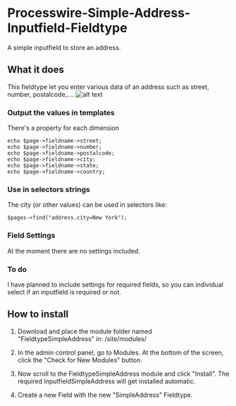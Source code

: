 # Processwire-Simple-Address-Inputfield-Fieldtype
A simple inputfield to store an address.

## What it does

This fieldtype let you enter various data of an address such as street, number, postalcode,....
![alt text](https://github.com/juergenweb/Processwire-Simple-Address-Inputfield-Fieldtype/blob/master/SimpleAddress.png?raw=true)

### Output the values in templates

There's a property for each dimension

```
echo $page->fieldname->street;
echo $page->fieldname->number;
echo $page->fieldname->postalcode;
echo $page->fieldname->city;
echo $page->fieldname->state;
echo $page->fieldname->country;
```

### Use in selectors strings

The city (or other values) can be used in selectors like:

`$pages->find("address.city=New York");`

### Field Settings

At the moment there are no settings included.

### To do

I have planned to include settings for required fields, so you can individual select if an inputfield is required or not.

## How to install

1. Download and place the module folder named "FieldtypeSimpleAddress" in:
/site/modules/

2. In the admin control panel, go to Modules. At the bottom of the
screen, click the "Check for New Modules" button.

3. Now scroll to the FieldtypeSimpleAddress module and click "Install". The required InputfieldSimpleAddress will get installed automatic.

4. Create a new Field with the new "SimpleAddress" Fieldtype.

